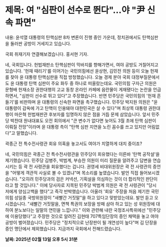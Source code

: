 # **제목: 여 "심판이 선수로 뛴다"…야 "尹 신속 파면"**

  내용: 윤석열 대통령의 탄핵심판 8차 변론이 진행 중인 가운데, 정치권에서도 탄핵심판을 둘러싼 공방이 거세지고 있습니다.

국회 취재기자 연결해보겠습니다. 홍서현 기자.

네, 국회입니다. 헌법재판소 탄핵심판이 막바지를 향해가면서, 여야 공방도 거칠어지고 있습니다. '헌재 때리기'를 이어가는 국민의힘에선 윤상현, 김민전 의원 등이 오늘 헌재를 찾아 윤 대통령 탄핵심판을 직접 방청했습니다. 오늘 경제 분야 국회 대정부질문에서도 윤 대통령 탄핵 심판이 주요 화두 중 하나로 떠올랐는데요. 국민의힘 구자근 의원은 문형배 헌재소장 권한대행의 고교 동창 온라인 카페에 음란물이 게재됐다는 논란을 언급하면서, "심판이 선수로 뛰고 있다"고 주장했습니다. 반면 민주당은 국민의힘의 '헌재 흔들기'를 비판하며 윤 대통령의 신속한 파면을 촉구했습니다. 민주당 박지원 의원은 "윤 대통령이 감옥에 가고 탄핵이 인용돼야 대한민국은 살 수 있다"며 최상목 대통령 권한대행이 마은혁 헌법재판관 후보자를 임명하지 않은 점을 거듭 문제 삼았습니다. 앞서 민주당 박찬대 원내대표도 오전 회의에서 "큰 변수가 없다면 늦어도 3월 초에 탄핵 심판이 이뤄질 전망"이라며 윤 대통령 측이 "탄핵 심판 지연을 노린 꼼수를 쓰고 있지만 어림없다"고 말했습니다.

곽종근 전 특수전사령관 회유 의혹을 놓고서도 여야가 치열하게 대치 중이죠?

네, 국민의힘은 곽종근 전 특수전사령관을 민주당이 회유했다는 이른바 '탄핵 공작설'을 제기했습니다. 민주당 김병주, 박범계, 부승찬 의원이 미리 질문을 알려주고 답변을 연습시키는 등 곽 전 사령관을 회유했다는 겁니다. 권영세 비대위원장은 곽 전 사령관의 증언을 "어떻게 객관적 사실로 볼 수 있겠냐"며 목소리를 높였습니다. 발언 직접 들어보시겠습니다. "오히려 민주당과의 검은 커넥션, 기획설을 의심하는 것이 더 합리적인 판단이라고 할 것입니다." 이에 당사자로 지목된 민주당 박범계 의원은 곽 전 사령관이 "당시 저에게 양심고백을 했다"고 즉각 반박했습니다. 아울러 '회유' 주장을 처음 제기한 국민의힘 성일종 국방위원장이 "새빨간 거짓말"을 하고 있다고 맞받았는데요. 발언 듣고 오시겠습니다. "새빨간 거짓말을, 면책 특권의 보장을 방패 삼아 하고 있는 성 위원장에 대하여 분노보다는 일말의 연민을 느낍니다." 이와 관련해 내란 국정조사특위에선 "민주당에 이용당했다"고 주장한 것으로 알려진 김현태 707특임단장의 증인 채택을 놓고 여야 공방이 벌어졌습니다. 민주당은 "정치적으로 난장판이 될 개연성이 높다"며 김 단장을 증인 명단에서 제외했습니다. 지금까지 국회에서 전해드렸습니다.

  **날짜: 2025년 02월 13일 오후 5시 31분**